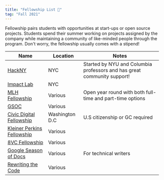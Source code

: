 ```yaml
---
title: "Fellowship List 👔"
tag: "Fall 2021"
---
```


Fellowship pairs students with opportunities at start-ups or open source projects. Students spend their summer working on projects assigned by the company while maintaining a community of like-minded people through the program. Don't worry, the fellowship usually comes with a stipend!

| Name                                                                                 | Location       | Notes                                                                   |
| ------------------------------------------------------------------------------------ | -------------- | ----------------------------------------------------------------------- |
| [HackNY](https://hackny.org/)                                                        | NYC            | Started by NYU and Columbia professors and has great community support! |
| [Impact Lab](https://www.impactlabs.io/fellowship)                                   | NYC            |                                                                         |
| [MLH Fellowship](https://fellowship.mlh.io/)                                         | Various        | Open year round with both full-time and part-time options               |
| [GSOC](https://summerofcode.withgoogle.com/)                                         | Various        |                                                                         |
| [Civic Digital Fellowship](https://www.codingitforward.com/civic-digital-fellowship) | Washington D.C | U.S citizenship or GC required                                          |
| [Kleiner Perkins Fellowship](https://fellows.kleinerperkins.com/)                    | Various        |                                                                         |
| [8VC Fellowship](https://www.8vcfellowship.com/)                                     | Various        |                                                                         |
| [Google Season of Docs](https://developers.google.com/season-of-docs)                | Various        | For technical writers                                                   |
| [Rewriting the Code](https://teamrtc.org/signup)                                     | Various        |                                                                         |
